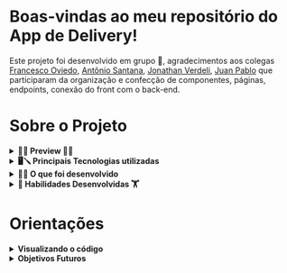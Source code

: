 # Boas-vindas ao meu repositório do App de Delivery!

Este projeto foi desenvolvido em grupo 👥, agradecimentos aos colegas [Francesco Oviedo](https://github.com/francescooviedo), [Antônio Santana](https://github.com/AntonioSsantana), [Jonathan Verdeli](https://github.com/verdeli), [Juan Pablo](https://github.com/TheKibe) que participaram da organização e confecção de componentes, páginas, endpoints, conexão do front com o back-end.

# Sobre o Projeto

<details>
<summary><strong> 🛵🍻 Preview 🛒🤑</strong></summary><br />

- 🚧🚧 Em construção 🚧🚧

</details>

<details>
  <summary><strong>🖥🪛 Principais Tecnologias utilizadas</strong></summary><br />
  <summary><strong>Front-end</strong></summary><br />

- React ![image](react.svg)
- React Hooks
- JavaScript ![image](javascript.svg)
- Axios ![image](axios.svg)

<summary><strong>Back-end</strong></summary><br />

- Sequelize ![image](sequelize.svg)
- Json Web Token ![image](jwt.svg)
- Express ![image](expressjs.svg)
- JavaScript ![image](javascript.svg)
- Docker ![image](docker.svg)

</details>

<details>
  <summary><strong>👨‍💻 O que foi desenvolvido</strong></summary><br />

Este projeto tem como objetivo criar um site de delivery de cerveja, o usuário tem ao seu dispor uma interface amigável, em que pode adicionar produtos ao carrinho, preencher os campos com informações de entrega, finalizar a compra e acompanhar a entrega a partir dos fornecedores cadastrados.

</details>

<details>
    <summary><strong>🤸 Habilidades Desenvolvidas 🏋</strong></summary><br />

- Criar uma aplicação Front-end utilizando React
- Criar uma aplicação Express.js
- Criar uma API RESTful usando arquitetura MSC (Model-Service-Controller)
- Implementar autenticação por Json Web Token (JWT)
- Usar o ORM Sequelize.js para fazer a conexão e queries no banco de dados
- Trabalhar em grupo utilizando metodologias ágeis

</details>

# Orientações

<details>
  <summary><strong>Visualizando o código </strong></summary><br />

- 🚧🚧 Em construção 🚧🚧

</details>

<details>
<summary><strong>Objetivos Futuros</strong></summary>

- Desenvolver Estilização do Projeto
- Criar testes do Front e do Back-end
- Implementar Preview e Orientações para inicializar o projeto

</details>
